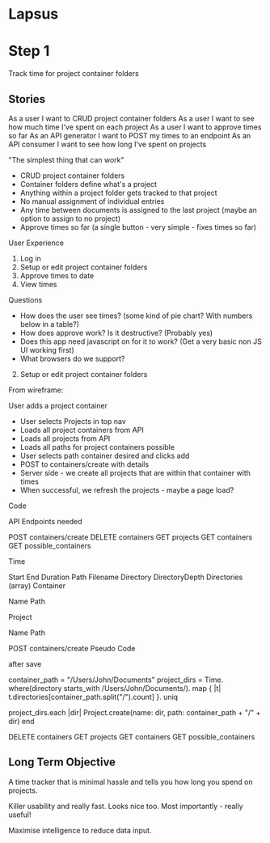 Lapsus
======

Step 1
======

Track time for project container folders

Stories
--------

As a user I want to CRUD project container folders
As a user I want to see how much time I've spent on each project
As a user I want to approve times so far
As an API generator I want to POST my times to an endpoint
As an API consumer I want to see how long I've spent on projects

"The simplest thing that can work"

* CRUD project container folders
* Container folders define what's a project
* Anything within a project folder gets tracked to that project
* No manual assignment of individual entries
* Any time between documents is assigned to the last project (maybe an option to assign to no project)
* Approve times so far (a single button - very simple - fixes times so far)

User Experience

1. Log in
2. Setup or edit project container folders
3. Approve times to date
4. View times

Questions

* How does the user see times? (some kind of pie chart? With numbers below in a table?)
* How does approve work? Is it destructive? (Probably yes)
* Does this app need javascript on for it to work? (Get a very basic non JS UI working first)
* What browsers do we support?


2. Setup or edit project container folders

From wireframe:

User adds a project container

* User selects Projects in top nav
* Loads all project containers from API
* Loads all projects from API
* Loads all paths for project containers possible
* User selects path container desired and clicks add
* POST to containers/create with details
* Server side - we create all projects that are within that container with times
* When successful, we refresh the projects - maybe a page load?


Code

API Endpoints needed

POST   containers/create
DELETE containers
GET    projects
GET    containers
GET    possible_containers

Time

Start
End
Duration
Path
Filename
Directory
DirectoryDepth
Directories (array)
Container

Name
Path

Project

Name
Path


POST   containers/create
Pseudo Code

after save

container_path = "/Users/John/Documents"
project_dirs = Time.
                  where(directory starts_with /Users/John/Documents/).
                  map { |t| t.directories[container_path.split("/").count] }.
                  uniq

project_dirs.each |dir|
  Project.create(name: dir, path: container_path + "/" + dir)
end




DELETE containers
GET    projects
GET    containers
GET    possible_containers










Long Term Objective
----------

A time tracker that is minimal hassle and tells you how long you spend on projects.

Killer usability and really fast. Looks nice too. Most importantly - really useful!

Maximise intelligence to reduce data input.
